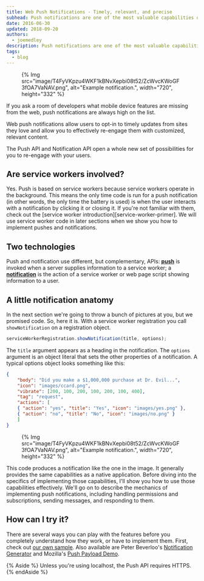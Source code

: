```yaml
---
title: Web Push Notifications - Timely, relevant, and precise 
subhead: Push notifications are one of the most valuable capabilities of native apps, and this capability is now available on the web. To get the most out of them, notifications need to be timely, precise, and relevant.
date: 2016-06-30
updated: 2018-09-20 
authors:
  - joemedley
description: Push notifications are one of the most valuable capabilities of native apps, and this capability is now available on the web. To get the most out of them, notifications need to be timely, precise, and relevant.
tags:
  - blog
---
```


<figure>
{% Img src="image/T4FyVKpzu4WKF1kBNvXepbi08t52/ZcWvcKWoGF3fOA7VaNAV.png", alt="Example notification.", width="720", height="332" %}
</figure>

If you ask a room of developers what mobile device features are missing from
the web, push notifications are always high on the list.

Web push notifications allow users to opt-in to timely updates from sites
they love and allow you to effectively re-engage them with customized,
relevant content.

The Push API and Notification API open a whole new set of possibilities for
you to re-engage with your users.

## Are service workers involved?

Yes. Push is based on service workers because service workers operate in the
background. This means the only time code is run for a push notification (in
other words, the only time the battery is used) is when the user interacts with
a notification by clicking it or closing it.   If you're not familiar with them,
check out the  [service worker introduction][service-worker-primer]. We will use
service worker code in later sections when we show you how to implement pushes
and notifications.

## Two technologies

Push and notification use different, but complementary, APIs:
[**push**](https://developer.mozilla.org/docs/Web/API/Push_API) is
invoked when a server supplies information to a service worker; a
[**notification**](https://developer.mozilla.org/docs/Web/API/Notifications_API)
is the action of a service worker or web page script showing information
to a user.

## A little notification anatomy

In the next section we're going to throw a bunch of pictures at you, but we
promised code. So, here it is. With a service worker registration you call
`showNotification` on a registration object.

```js
serviceWorkerRegistration.showNotification(title, options);
```

The `title` argument appears as a heading in the notification. The `options`
argument is an object literal that sets the other properties of a notification.
A typical options object looks something like this:

```json
{
    "body": "Did you make a $1,000,000 purchase at Dr. Evil...",
    "icon": "images/ccard.png",
    "vibrate": [200, 100, 200, 100, 200, 100, 400],
    "tag": "request",
    "actions": [
    { "action": "yes", "title": "Yes", "icon": "images/yes.png" },
    { "action": "no", "title": "No", "icon": "images/no.png" }
    ]
}
```

<figure>
{% Img src="image/T4FyVKpzu4WKF1kBNvXepbi08t52/ZcWvcKWoGF3fOA7VaNAV.png", alt="Example notification.", width="720", height="332" %}
</figure>

This code produces a notification like the one in the image. It generally
provides the same capabilities as a native application. Before diving into the
specifics of implementing those capabilities, I'll show you how to use those
capabilities effectively.   We'll go on to describe the mechanics of
implementing push notifications, including handling permissions and
subscriptions, sending messages, and responding to them.

## How can I try it?

There are several ways you can play with the features before you completely
understand how they work, or have to implement them. First, check out
[our own sample](https://github.com/GoogleChrome/samples/tree/gh-pages/push-messaging-and-notifications).
Also available are Peter Beverloo's
[Notification Generator](https://tests.peter.sh/notification-generator/)
and Mozilla's [Push Payload Demo](https://serviceworke.rs/push-payload_demo.html).

{% Aside %}
Unless you're using localhost, the Push API requires HTTPS.
{% endAside %}
